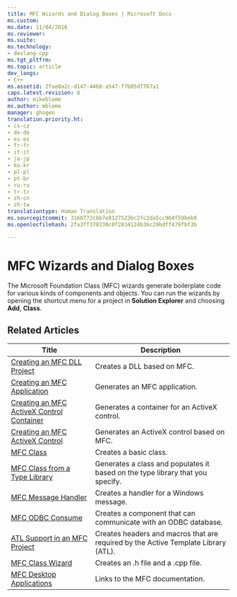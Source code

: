 ```yaml
---
title: MFC Wizards and Dialog Boxes | Microsoft Docs
ms.custom: 
ms.date: 11/04/2016
ms.reviewer: 
ms.suite: 
ms.technology:
- devlang-cpp
ms.tgt_pltfrm: 
ms.topic: article
dev_langs:
- C++
ms.assetid: 2fae0a2c-d147-4468-a547-f7b85df767a1
caps.latest.revision: 8
author: mikeblome
ms.author: mblome
manager: ghogen
translation.priority.ht:
- cs-cz
- de-de
- es-es
- fr-fr
- it-it
- ja-jp
- ko-kr
- pl-pl
- pt-br
- ru-ru
- tr-tr
- zh-cn
- zh-tw
translationtype: Human Translation
ms.sourcegitcommit: 3168772cbb7e8127523bc2fc2da5cc9b4f59beb8
ms.openlocfilehash: 2fa3ff370330c0f2834124b3bc29bdff479fbf3b

---
```

# MFC Wizards and Dialog Boxes
The Microsoft Foundation Class (MFC) wizards generate boilerplate code for various kinds of components and objects. You can run the wizards by opening the shortcut menu for a project in **Solution Explorer** and choosing **Add**, **Class**.  
  
## Related Articles  
  
|Title|Description|  
|-----------|-----------------|  
|[Creating an MFC DLL Project](../../mfc/reference/creating-an-mfc-dll-project.md)|Creates a DLL based on MFC.|  
|[Creating an MFC Application](../../mfc/reference/creating-an-mfc-application.md)|Generates an MFC application.|  
|[Creating an MFC ActiveX Control Container](../../mfc/reference/creating-an-mfc-activex-control-container.md)|Generates a container for an ActiveX control.|  
|[Creating an MFC ActiveX Control](../../mfc/reference/creating-an-mfc-activex-control.md)|Generates an ActiveX control based on MFC.|  
|[MFC Class](../../mfc/reference/adding-an-mfc-class.md)|Creates a basic class.|  
|[MFC Class from a Type Library](../../mfc/reference/adding-an-mfc-class-from-a-type-library.md)|Generates a class and populates it based on the type library that you specify.|  
|[MFC Message Handler](../../mfc/reference/adding-an-mfc-message-handler.md)|Creates a handler for a Windows message.|  
|[MFC ODBC Consume](../../mfc/reference/adding-an-mfc-odbc-consumer.md)|Creates a component that can communicate with an ODBC database.|  
|[ATL Support in an MFC Project](../../mfc/reference/adding-atl-support-to-your-mfc-project.md)|Creates headers and macros that are required by the Active Template Library (ATL).|  
|[MFC Class Wizard](../../mfc/reference/mfc-class-wizard.md)|Creates an .h file and a .cpp file.|  
|[MFC Desktop Applications](../../mfc/mfc-desktop-applications.md)|Links to the MFC documentation.|




<!--HONumber=Jan17_HO1-->


